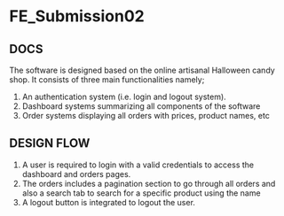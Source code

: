 # FE_Submission02
## DOCS
The software is designed based on the online artisanal Halloween candy shop. It consists of three main functionalities namely;
1. An authentication system (i.e. login and logout system).
2. Dashboard systems summarizing all components of the software
3. Order systems displaying all orders with prices, product names, etc

## DESIGN FLOW
1. A user is required to login with a valid credentials to access the dashboard and orders pages.
2. The orders includes a pagination section to go through all orders and also a search tab to search for a specific product using the name
3. A logout button is integrated to logout the user.
